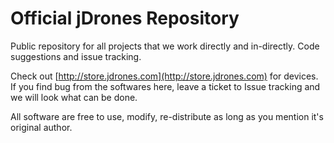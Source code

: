 # Official jDrones Repository #

Public repository for all projects that we work directly and in-directly. Code suggestions and issue tracking.

Check out [http://store.jdrones.com](http://store.jdrones.com) for devices. If you find bug from the softwares here, leave a ticket to Issue tracking and we will look what can be done.

All software are free to use, modify, re-distribute as long as you mention it's original author.

